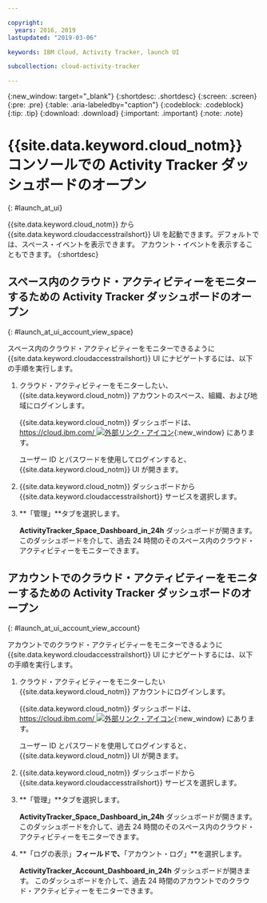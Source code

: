 ```yaml
---

copyright:
  years: 2016, 2019
lastupdated: "2019-03-06"

keywords: IBM Cloud, Activity Tracker, launch UI

subcollection: cloud-activity-tracker

---
```


{:new_window: target="_blank"}
{:shortdesc: .shortdesc}
{:screen: .screen}
{:pre: .pre}
{:table: .aria-labeledby="caption"}
{:codeblock: .codeblock}
{:tip: .tip}
{:download: .download}
{:important: .important}
{:note: .note}



# {{site.data.keyword.cloud_notm}} コンソールでの Activity Tracker ダッシュボードのオープン
{: #launch_at_ui}

{{site.data.keyword.cloud_notm}} から {{site.data.keyword.cloudaccesstrailshort}} UI を起動できます。デフォルトでは、スペース・イベントを表示できます。 アカウント・イベントを表示することもできます。
{:shortdesc}
   

## スペース内のクラウド・アクティビティーをモニターするための Activity Tracker ダッシュボードのオープン
{: #launch_at_ui_account_view_space}

スペース内のクラウド・アクティビティーをモニターできるように {{site.data.keyword.cloudaccesstrailshort}} UI にナビゲートするには、以下の手順を実行します。

1. クラウド・アクティビティーをモニターしたい、{{site.data.keyword.cloud_notm}} アカウントのスペース、組織、および地域にログインします。

    {{site.data.keyword.cloud_notm}} ダッシュボードは、[https://cloud.ibm.com/ ![外部リンク・アイコン](../../../icons/launch-glyph.svg "外部リンク・アイコン")](https://cloud.ibm.com/){:new_window} にあります。
    
	ユーザー ID とパスワードを使用してログインすると、{{site.data.keyword.cloud_notm}} UI が開きます。

2. {{site.data.keyword.cloud_notm}} ダッシュボードから {{site.data.keyword.cloudaccesstrailshort}} サービスを選択します。 
    
3. **「管理」**タブを選択します。

    **ActivityTracker_Space_Dashboard_in_24h** ダッシュボードが開きます。 このダッシュボードを介して、過去 24 時間のそのスペース内のクラウド・アクティビティーをモニターできます。 


## アカウントでのクラウド・アクティビティーをモニターするための Activity Tracker ダッシュボードのオープン
{: #launch_at_ui_account_view_account}

アカウントでのクラウド・アクティビティーをモニターできるように {{site.data.keyword.cloudaccesstrailshort}} UI にナビゲートするには、以下の手順を実行します。

1. クラウド・アクティビティーをモニターしたい {{site.data.keyword.cloud_notm}} アカウントにログインします。

    {{site.data.keyword.cloud_notm}} ダッシュボードは、[https://cloud.ibm.com/ ![外部リンク・アイコン](../../../icons/launch-glyph.svg "外部リンク・アイコン")](https://cloud.ibm.com/){:new_window} にあります。
    
	ユーザー ID とパスワードを使用してログインすると、{{site.data.keyword.cloud_notm}} UI が開きます。

2. {{site.data.keyword.cloud_notm}} ダッシュボードから {{site.data.keyword.cloudaccesstrailshort}} サービスを選択します。 
    
3. **「管理」**タブを選択します。

    **ActivityTracker_Space_Dashboard_in_24h** ダッシュボードが開きます。 このダッシュボードを介して、過去 24 時間のそのスペース内のクラウド・アクティビティーをモニターできます。 

4. **「ログの表示」**フィールドで、**「アカウント・ログ」**を選択します。

    **ActivityTracker_Account_Dashboard_in_24h** ダッシュボードが開きます。 このダッシュボードを介して、過去 24 時間のアカウントでのクラウド・アクティビティーをモニターできます。
